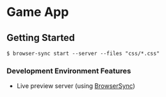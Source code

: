 # Game App

## Getting Started

```
$ browser-sync start --server --files "css/*.css"
```

### Development Environment Features

* Live preview server (using [BrowserSync](http://www.browsersync.io/))
